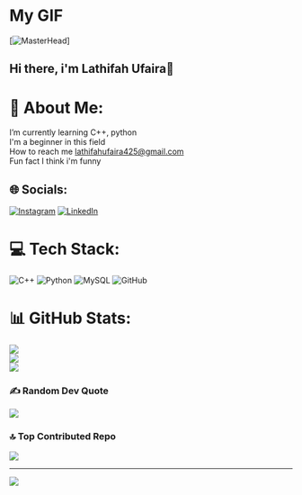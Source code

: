 
# My GIF
[![MasterHead](https://github.com/LathifahUfaira/LathifahUfaira/Cool-GIFs-For-GitHub)]

## Hi there, i'm Lathifah Ufaira👋

# 💫 About Me:
I’m currently learning C++, python<br>I'm a beginner in this field<br>How to reach me lathifahufaira425@gmail.com<br>Fun fact I think i'm funny


## 🌐 Socials:
[![Instagram](https://img.shields.io/badge/Instagram-%23E4405F.svg?logo=Instagram&logoColor=white)](https://instagram.com/lthifairaaa) [![LinkedIn](https://img.shields.io/badge/LinkedIn-%230077B5.svg?logo=linkedin&logoColor=white)](https://linkedin.com/in/LathifahUfaira) 

# 💻 Tech Stack:
![C++](https://img.shields.io/badge/c++-%2300599C.svg?style=plastic&logo=c%2B%2B&logoColor=white) ![Python](https://img.shields.io/badge/python-3670A0?style=plastic&logo=python&logoColor=ffdd54) ![MySQL](https://img.shields.io/badge/mysql-4479A1.svg?style=plastic&logo=mysql&logoColor=white) ![GitHub](https://img.shields.io/badge/github-%23121011.svg?style=plastic&logo=github&logoColor=white)
# 📊 GitHub Stats:
![](https://github-readme-stats.vercel.app/api?username=lathifahufaira&theme=merko&hide_border=false&include_all_commits=false&count_private=false)<br/>
![](https://github-readme-streak-stats.herokuapp.com/?user=lathifahufaira&theme=merko&hide_border=false)<br/>
![](https://github-readme-stats.vercel.app/api/top-langs/?username=lathifahufaira&theme=merko&hide_border=false&include_all_commits=false&count_private=false&layout=compact)

### ✍️ Random Dev Quote
![](https://quotes-github-readme.vercel.app/api?type=horizontal&theme=radical)

### 🔝 Top Contributed Repo
![](https://github-contributor-stats.vercel.app/api?username=lathifahufaira&limit=5&theme=dark&combine_all_yearly_contributions=true)

---
[![](https://visitcount.itsvg.in/api?id=lathifahufaira&icon=0&color=8)](https://visitcount.itsvg.in)

<!-- Proudly created with GPRM ( https://gprm.itsvg.in ) --><!--
**LathifahUfaira/LathifahUfaira** is a ✨ _special_ ✨ repository because its `README.md` (this file) appears on your GitHub profile.

Here are some ideas to get you started:

- 🔭 I’m currently working on ...
- 🌱 I’m currently learning ...
- 👯 I’m looking to collaborate on ...
- 🤔 I’m looking for help with ...
- 💬 Ask me about ...
- 📫 How to reach me: ...
- 😄 Pronouns: ...
- ⚡ Fun fact: ...
-->
